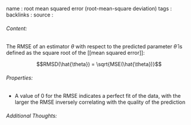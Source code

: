 name : root mean squared error (root-mean-square deviation)
tags : 
backlinks : 
source : 

###### Content:
The RMSE of an estimator $\theta$ with respect to the predicted parameter $\hat{\theta}$ is defined as the square root of the [[mean squared error]]:

$$RMSD(\hat{\theta}) = \sqrt{MSE(\hat{\theta})}$$

###### Properties:
- A value of 0 for the RMSE indicates a perfect fit of the data, with the larger the RMSE inversely correlating with the quality of the prediction

###### Additional Thoughts:
